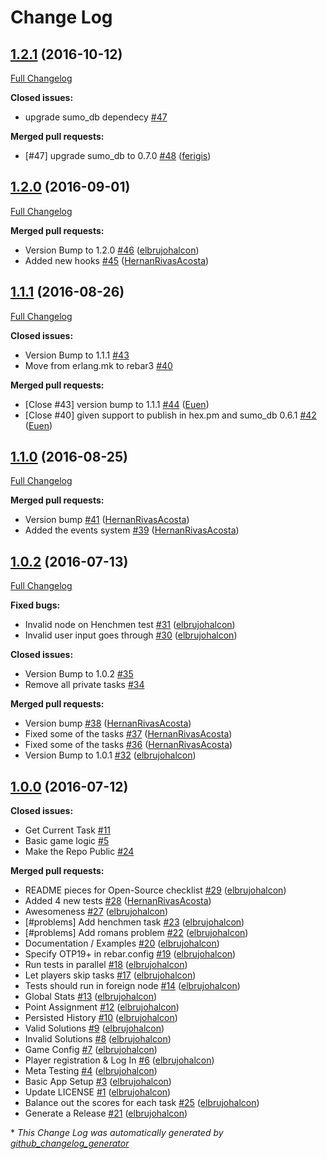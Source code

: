 # Change Log

## [1.2.1](https://github.com/inaka/beam_olympics/tree/1.2.1) (2016-10-12)
[Full Changelog](https://github.com/inaka/beam_olympics/compare/1.2.0...1.2.1)

**Closed issues:**

- upgrade sumo\_db dependecy [\#47](https://github.com/inaka/beam_olympics/issues/47)

**Merged pull requests:**

- \[\#47\] upgrade sumo\_db to 0.7.0 [\#48](https://github.com/inaka/beam_olympics/pull/48) ([ferigis](https://github.com/ferigis))

## [1.2.0](https://github.com/inaka/beam_olympics/tree/1.2.0) (2016-09-01)
[Full Changelog](https://github.com/inaka/beam_olympics/compare/1.1.1...1.2.0)

**Merged pull requests:**

- Version Bump to 1.2.0 [\#46](https://github.com/inaka/beam_olympics/pull/46) ([elbrujohalcon](https://github.com/elbrujohalcon))
- Added new hooks [\#45](https://github.com/inaka/beam_olympics/pull/45) ([HernanRivasAcosta](https://github.com/HernanRivasAcosta))

## [1.1.1](https://github.com/inaka/beam_olympics/tree/1.1.1) (2016-08-26)
[Full Changelog](https://github.com/inaka/beam_olympics/compare/1.1.0...1.1.1)

**Closed issues:**

- Version Bump to 1.1.1 [\#43](https://github.com/inaka/beam_olympics/issues/43)
- Move from erlang.mk to rebar3 [\#40](https://github.com/inaka/beam_olympics/issues/40)

**Merged pull requests:**

- \[Close \#43\] version bump to 1.1.1 [\#44](https://github.com/inaka/beam_olympics/pull/44) ([Euen](https://github.com/Euen))
- \[Close \#40\] given support to publish in hex.pm and sumo\_db 0.6.1 [\#42](https://github.com/inaka/beam_olympics/pull/42) ([Euen](https://github.com/Euen))

## [1.1.0](https://github.com/inaka/beam_olympics/tree/1.1.0) (2016-08-25)
[Full Changelog](https://github.com/inaka/beam_olympics/compare/1.0.2...1.1.0)

**Merged pull requests:**

- Version bump [\#41](https://github.com/inaka/beam_olympics/pull/41) ([HernanRivasAcosta](https://github.com/HernanRivasAcosta))
- Added the events system [\#39](https://github.com/inaka/beam_olympics/pull/39) ([HernanRivasAcosta](https://github.com/HernanRivasAcosta))

## [1.0.2](https://github.com/inaka/beam_olympics/tree/1.0.2) (2016-07-13)
[Full Changelog](https://github.com/inaka/beam_olympics/compare/1.0.0...1.0.2)

**Fixed bugs:**

- Invalid node on Henchmen test [\#31](https://github.com/inaka/beam_olympics/pull/31) ([elbrujohalcon](https://github.com/elbrujohalcon))
- Invalid user input goes through [\#30](https://github.com/inaka/beam_olympics/pull/30) ([elbrujohalcon](https://github.com/elbrujohalcon))

**Closed issues:**

- Version Bump to 1.0.2 [\#35](https://github.com/inaka/beam_olympics/issues/35)
- Remove all private tasks [\#34](https://github.com/inaka/beam_olympics/issues/34)

**Merged pull requests:**

- Version bump [\#38](https://github.com/inaka/beam_olympics/pull/38) ([HernanRivasAcosta](https://github.com/HernanRivasAcosta))
- Fixed some of the tasks [\#37](https://github.com/inaka/beam_olympics/pull/37) ([HernanRivasAcosta](https://github.com/HernanRivasAcosta))
- Fixed some of the tasks [\#36](https://github.com/inaka/beam_olympics/pull/36) ([HernanRivasAcosta](https://github.com/HernanRivasAcosta))
- Version Bump to 1.0.1 [\#32](https://github.com/inaka/beam_olympics/pull/32) ([elbrujohalcon](https://github.com/elbrujohalcon))

## [1.0.0](https://github.com/inaka/beam_olympics/tree/1.0.0) (2016-07-12)
**Closed issues:**

- Get Current Task [\#11](https://github.com/inaka/beam_olympics/issues/11)
- Basic game logic [\#5](https://github.com/inaka/beam_olympics/issues/5)
- Make the Repo Public [\#24](https://github.com/inaka/beam_olympics/issues/24)

**Merged pull requests:**

- README pieces for Open-Source checklist [\#29](https://github.com/inaka/beam_olympics/pull/29) ([elbrujohalcon](https://github.com/elbrujohalcon))
- Added 4 new tests [\#28](https://github.com/inaka/beam_olympics/pull/28) ([HernanRivasAcosta](https://github.com/HernanRivasAcosta))
- Awesomeness [\#27](https://github.com/inaka/beam_olympics/pull/27) ([elbrujohalcon](https://github.com/elbrujohalcon))
- \[\#problems\] Add henchmen task [\#23](https://github.com/inaka/beam_olympics/pull/23) ([elbrujohalcon](https://github.com/elbrujohalcon))
- \[\#problems\] Add romans problem [\#22](https://github.com/inaka/beam_olympics/pull/22) ([elbrujohalcon](https://github.com/elbrujohalcon))
- Documentation / Examples [\#20](https://github.com/inaka/beam_olympics/pull/20) ([elbrujohalcon](https://github.com/elbrujohalcon))
- Specify OTP19+ in rebar.config [\#19](https://github.com/inaka/beam_olympics/pull/19) ([elbrujohalcon](https://github.com/elbrujohalcon))
- Run tests in parallel [\#18](https://github.com/inaka/beam_olympics/pull/18) ([elbrujohalcon](https://github.com/elbrujohalcon))
- Let players skip tasks [\#17](https://github.com/inaka/beam_olympics/pull/17) ([elbrujohalcon](https://github.com/elbrujohalcon))
- Tests should run in foreign node [\#14](https://github.com/inaka/beam_olympics/pull/14) ([elbrujohalcon](https://github.com/elbrujohalcon))
- Global Stats [\#13](https://github.com/inaka/beam_olympics/pull/13) ([elbrujohalcon](https://github.com/elbrujohalcon))
- Point Assignment [\#12](https://github.com/inaka/beam_olympics/pull/12) ([elbrujohalcon](https://github.com/elbrujohalcon))
- Persisted History [\#10](https://github.com/inaka/beam_olympics/pull/10) ([elbrujohalcon](https://github.com/elbrujohalcon))
- Valid Solutions [\#9](https://github.com/inaka/beam_olympics/pull/9) ([elbrujohalcon](https://github.com/elbrujohalcon))
- Invalid Solutions [\#8](https://github.com/inaka/beam_olympics/pull/8) ([elbrujohalcon](https://github.com/elbrujohalcon))
- Game Config [\#7](https://github.com/inaka/beam_olympics/pull/7) ([elbrujohalcon](https://github.com/elbrujohalcon))
- Player registration & Log In [\#6](https://github.com/inaka/beam_olympics/pull/6) ([elbrujohalcon](https://github.com/elbrujohalcon))
- Meta Testing [\#4](https://github.com/inaka/beam_olympics/pull/4) ([elbrujohalcon](https://github.com/elbrujohalcon))
- Basic App Setup [\#3](https://github.com/inaka/beam_olympics/pull/3) ([elbrujohalcon](https://github.com/elbrujohalcon))
- Update LICENSE [\#1](https://github.com/inaka/beam_olympics/pull/1) ([elbrujohalcon](https://github.com/elbrujohalcon))
- Balance out the scores for each task [\#25](https://github.com/inaka/beam_olympics/pull/25) ([elbrujohalcon](https://github.com/elbrujohalcon))
- Generate a Release [\#21](https://github.com/inaka/beam_olympics/pull/21) ([elbrujohalcon](https://github.com/elbrujohalcon))



\* *This Change Log was automatically generated by [github_changelog_generator](https://github.com/skywinder/Github-Changelog-Generator)*